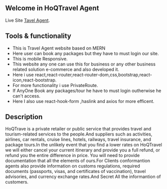 ## Welcome in HoQTravel Agent 

Live Site [Tavel Agent](https://hoqtravel-agent.web.app/home).
## Tools & functionality
*	This is Travel Agent website based on MERN
*	Here user can book any packages but they have to must login our site.
*	This is mobile Responsive.
* This website any one can use this for business or any other business related solution e-commerce and also developed it.
* Here i use react,react-router,react-router-dom,css,bootstrap,react-icon,react-bootstrap.
* For more functionality i use PrivateRoute.
* If AnyOne Book any packages/tour he have to must login outherwise he can't access.
* Here I also use react-hook-form ,haslink and axios for more efficent.
 
## Description
HoQTrave is a private retailer or public service that provides travel and tourism-related services to the people.And suppliers such as activities, airlines, car rentals, cruise lines, hotels, railways, travel insurance, and package tours.In the unlikely event that you find a lower rates on HoQTravel we will either cancel your current itinerary and provide you a full refund, or refund you the entire difference in price. You will need to provide documentation that all the elements of ours.For Clients conformantion agents also provide information on customs regulations, required documents (passports, visas, and certificates of vaccination), travel advisories, and currency exchange rates.And Secret All the informantion of customers.


